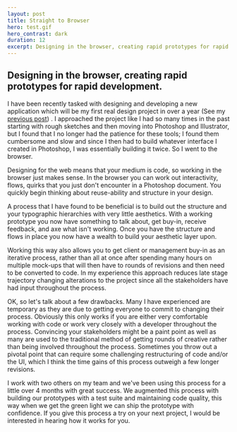 ```yaml
---
layout: post
title: Straight to Browser
hero: test.gif
hero_contrast: dark
duration: 12
excerpt: Designing in the browser, creating rapid prototypes for rapid development.
---
```


## Designing in the browser, creating rapid prototypes for rapid development.

I have been recently tasked with designing and developing a new application which will be my first real design project in over a year (See my [previous post](/2013/10/06/a-year-without-design.html)) . I approached the project like I had so many times in the past starting with rough sketches and then moving into Photoshop and Illustrator, but I found that I no longer had the patience for these tools; I found them cumbersome and slow and since I then had to build whatever interface I created in Photoshop, I was essentially building it twice. So I went to the browser.

Designing for the web means that your medium is code, so working in the browser just makes sense. In the browser you can work out interactivity, flows, quirks that you just don't encounter in a Photoshop document. You quickly begin thinking about reuse-ability and structure in your design.

A process that I have found to be beneficial is to build out the structure and your typographic hierarchies with very little aesthetics. With a working prototype you now have something to talk about, get buy-in, receive feedback, and axe what isn't working. Once you have the structure and flows in place you now have a wealth to build your aesthetic layer upon.

Working this way also allows you to get client or management buy-in as an iterative process, rather than all at once after spending many hours on multiple mock-ups that will then have to rounds of revisions and then need to be converted to code. In my experience this approach reduces late stage trajectory changing alterations to the project since all the stakeholders have had input throughout the process.

OK, so let's talk about a few drawbacks. Many I have experienced are temporary as they are due to getting everyone to commit to changing their process. Obviously this only works if you are either very comfortable working with code or work very closely with a developer throughout the process. Convincing your stakeholders might be a paint point as well as many are used to the traditional method of getting rounds of creative rather than being involved throughout the process. Sometimes you throw out a pivotal point that can require some challenging restructuring of code and/or the UI, which I think the time gains of this process outweigh a few longer revisions.

I work with two others on my team and we've been using this process for a little over 4 months with great success. We augmented this process with building our prototypes with a test suite and maintaining code quality, this way when we get the green light we can ship the prototype with confidence. If you give this process a try on your next project, I would be interested in hearing how it works for you.
